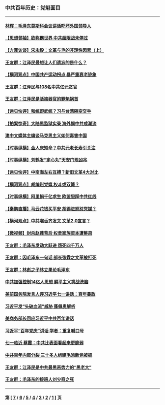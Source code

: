 ### 中共百年历史：党魁面目
---
#### [林辉：毛泽东莫斯科会议讲话吓坏外国领导人](../../pages/nf1176107/n13917931.md?09080430) 
#### [【思想领袖】欲称霸世界 中共超限战未停过](../../pages/nf1176107/n13745142.md?09080430) 
#### [【方菲访谈】宋永毅：文革与毛的非理性因素（上）](../../pages/nf1176107/n13469956.md?09080430) 
#### [王友群：江泽民最想让人们遗忘的是什么？](../../pages/nf1176107/n13408949.md?09080430) 
#### [【横河观点】中国共产运动拐点 暴严重衰老迹象](../../pages/nf1176107/n13388333.md?09080430) 
#### [王友群：江泽民与108名中共亿元贪官](../../pages/nf1176107/n13352358.md?09080430) 
#### [王友群：江泽民是活摘器官的罪魁祸首](../../pages/nf1176107/n13336903.md?09080430) 
#### [【远见快评】和统即武统？习与台湾隔空交手](../../pages/nf1176107/n13297739.md?09080430) 
#### [【拍案惊奇】大陆黑监狱实录 海外揭中共成潮流](../../pages/nf1176107/n13288853.md?09080430) 
#### [澳中文媒体主编谈马克思主义如何毒害中国](../../pages/nf1176107/n13257387.md?09080430) 
#### [【时事纵横】金人庆短命？中共元老长寿引关注](../../pages/nf1176107/n13217934.md?09080430) 
#### [【时事纵横】刘鹤发“定心丸”天安门现凶兆](../../pages/nf1176107/n13215416.md?09080430) 
#### [【远见快评】中南海左右互搏？新旧文革4大对比](../../pages/nf1176107/n13214745.md?09080430) 
#### [【横河观点】胡编怼党媒 权斗或双簧？](../../pages/nf1176107/n13210864.md?09080430) 
#### [【时事纵横】阿里捐千亿求生 欧盟狠踩中共红线](../../pages/nf1176107/n13206431.md?09080430) 
#### [【秦鹏直播】马云花钱买平安 胡锡进怒怼党媒？](../../pages/nf1176107/n13206392.md?09080430) 
#### [【横河观点】中共喉舌齐发文 文革2.0宣言？](../../pages/nf1176107/n13201248.md?09080430) 
#### [【微视频】封杀赵薇背后 权贵家族资本遭整肃](../../pages/nf1176107/n13197798.md?09080430) 
#### [王友群：毛泽东发动大跃进 饿死四千万人](../../pages/nf1176107/n13177158.md?09080430) 
#### [王友群：因毛泽东一句话 部长张霖之文革被打死](../../pages/nf1176107/n13161711.md?09080430) 
#### [王友群：林彪之子林立果论毛泽东](../../pages/nf1176107/n13128622.md?09080430) 
#### [中共加强控制14亿人思想 躺平主义挑战洗脑](../../pages/nf1176107/n13094299.md?09080430) 
#### [美前国务院发言人评习近平七一讲话：百年暴政](../../pages/nf1176107/n13066986.md?09080430) 
#### [习近平发“头破血流”威胁 蓬佩奥解析](../../pages/nf1176107/n13063604.md?09080430) 
#### [美商务部长回应习近平中共百年讲话](../../pages/nf1176107/n13062903.md?09080430) 
#### [习近平“百年党庆”讲话 学者：重复喊口号](../../pages/nf1176107/n13061411.md?09080430) 
#### [七一临近 蔡霞：中共比表面看起来更脆弱](../../pages/nf1176107/n13056418.md?09080430) 
#### [中共百年内部分裂 三十多人组建毛派新党被抓](../../pages/nf1176107/n13044023.md?09080430) 
#### [王友群：江泽民是中共最黑恶势力的“黑老大”](../../pages/nf1176107/n13022180.md?09080430) 
#### [王友群：毛泽东的接班人刘少奇之死](../../pages/nf1176107/n12991772.md?09080430) 

---
#### 第 [ [7](./7.md?09080430) / [6](./6.md?09080430) / [5](./5.md?09080430) / [4](./4.md?09080430) / [3](./3.md?09080430) / [2](./2.md?09080430) / [1](./1.md?09080430) ] 页
